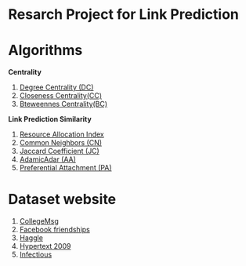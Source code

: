 # Resarch Project for Link Prediction

# Algorithms

**Centrality**
1. [Degree Centrality (DC)](https://networkx.github.io/documentation/stable/reference/algorithms/generated/networkx.algorithms.centrality.degree_centrality.html#networkx.algorithms.centrality.degree_centrality)
2. [Closeness Centrality(CC)](https://networkx.github.io/documentation/stable/reference/algorithms/generated/networkx.algorithms.centrality.closeness_centrality.html#networkx.algorithms.centrality.closeness_centrality)
3. [Bteweennes Centrality(BC)](https://networkx.github.io/documentation/stable/reference/algorithms/generated/networkx.algorithms.centrality.betweenness_centrality.html#networkx.algorithms.centrality.betweenness_centrality)


**Link Prediction Similarity**
1. [Resource Allocation Index](https://networkx.github.io/documentation/stable/reference/algorithms/generated/networkx.algorithms.link_prediction.resource_allocation_index.html#networkx.algorithms.link_prediction.resource_allocation_index)
2. [Common Neighbors (CN)](https://networkx.github.io/documentation/stable/reference/generated/networkx.classes.function.common_neighbors.html#networkx.classes.function.common_neighbors)
3. [Jaccard Coefficient (JC)](https://networkx.github.io/documentation/stable/reference/algorithms/generated/networkx.algorithms.link_prediction.jaccard_coefficient.html#networkx.algorithms.link_prediction.jaccard_coefficient)
4. [AdamicAdar (AA)](https://networkx.github.io/documentation/stable/reference/algorithms/generated/networkx.algorithms.link_prediction.adamic_adar_index.html#networkx.algorithms.link_prediction.adamic_adar_index)
5. [Preferential Attachment (PA)](https://networkx.github.io/documentation/stable/reference/algorithms/generated/networkx.algorithms.link_prediction.preferential_attachment.html#networkx.algorithms.link_prediction.preferential_attachment)


# Dataset website  

1. [CollegeMsg](https://snap.stanford.edu/data/CollegeMsg.html)
2. [Facebook friendships](http://konect.uni-koblenz.de/networks/facebook-wosn-links)
3. [Haggle](http://konect.uni-koblenz.de/networks/contact)
4. [Hypertext 2009](http://konect.uni-koblenz.de/networks/sociopatterns-hypertext)
5. [Infectious](http://konect.uni-koblenz.de/networks/sociopatterns-infectious)

